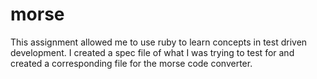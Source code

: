 # morse
This assignment allowed me to use ruby to learn concepts in test driven development. I created a spec file of what I was trying to test for and created a corresponding file for the morse code converter.
